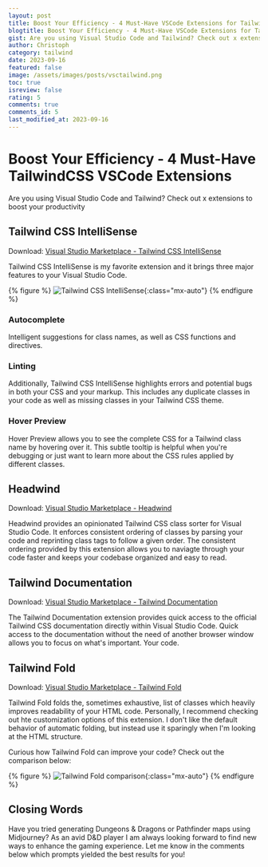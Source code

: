 ```yaml
---
layout: post
title: Boost Your Efficiency - 4 Must-Have VSCode Extensions for TailwindCSS
blogtitle: Boost Your Efficiency - 4 Must-Have VSCode Extensions for TailwindCSS
gist: Are you using Visual Studio Code and Tailwind? Check out x extensions to boost your productivity
author: Christoph
category: tailwind
date: 2023-09-16
featured: false
image: /assets/images/posts/vsctailwind.png
toc: true
isreview: false
rating: 5
comments: true
comments_id: 5
last_modified_at: 2023-09-16
---
```


# Boost Your Efficiency - 4 Must-Have TailwindCSS VSCode Extensions

Are you using Visual Studio Code and Tailwind? Check out x extensions to boost your productivity

## Tailwind CSS IntelliSense

Download: [Visual Studio Marketplace - Tailwind CSS IntelliSense](https://marketplace.visualstudio.com/items?itemName=bradlc.vscode-tailwindcss)

Tailwind CSS IntelliSense is my favorite extension and it brings three major features to your Visual Studio Code.

{% figure %}
![Tailwind CSS IntelliSense](https://raw.githubusercontent.com/bradlc/vscode-tailwindcss/master/packages/vscode-tailwindcss/.github/banner.png){:class="mx-auto"}
{% endfigure %}

### Autocomplete

Intelligent suggestions for class names, as well as CSS functions and directives.

### Linting

Additionally, Tailwind CSS IntelliSense highlights errors and potential bugs in both your CSS and your markup. This includes any duplicate classes in your code as well as missing classes in your Tailwind CSS theme.

### Hover Preview

Hover Preview allows you to see the complete CSS for a Tailwind class name by hovering over it. This subtle tooltip is helpful when you're debugging or just want to learn more about the CSS rules applied by different classes.

## Headwind

Download: [Visual Studio Marketplace - Headwind](https://marketplace.visualstudio.com/items?itemName=heybourn.headwind)

Headwind provides an opinionated Tailwind CSS class sorter for Visual Studio Code. It enforces consistent ordering of classes by parsing your code and reprinting class tags to follow a given order. The consistent ordering provided by this extension allows you to naviagte through your code faster and keeps your codebase organized and easy to read.

## Tailwind Documentation

Download: [Visual Studio Marketplace - Tailwind Documentation](https://marketplace.visualstudio.com/items?itemName=alfredbirk.tailwind-documentation)

The Tailwind Documentation extension provides quick access to the official Tailwind CSS documentation directly within Visual Studio Code. Quick access to the documentation without the need of another browser window allows you to focus on what's important. Your code.

## Tailwind Fold

Download: [Visual Studio Marketplace - Tailwind Fold](https://marketplace.visualstudio.com/items?itemName=stivo.tailwind-fold)

Tailwind Fold folds the, sometimes exhaustive, list of classes which heavily improves readability of your HTML code. Personally, I recommend checking out hte customization options of this extension. I don't like the default behavior of automatic folding, but instead use it sparingly when I'm looking at the HTML structure.

Curious how Tailwind Fold can improve your code? Check out the comparison below:

{% figure %}
![Tailwind Fold comparison](https://github.com/stivoat/tailwind-fold/raw/HEAD/images/docs/tailwind-fold-examples.png){:class="mx-auto"}
{% endfigure %}

## Closing Words

Have you tried generating Dungeons & Dragons or Pathfinder maps using Midjourney? As an avid D&D player I am always looking forward to find new ways to enhance the gaming experience. Let me know in the comments below which prompts yielded the best results for you!
